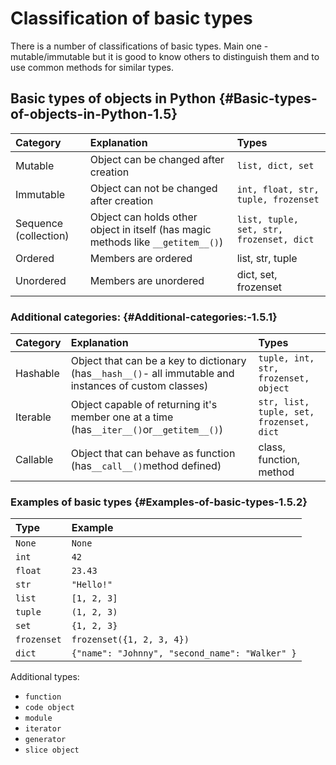 # Classification of basic types

There is a number of classifications of basic types. Main one - mutable/immutable but it is good to know others to distinguish them and to use common methods for similar types.

## Basic types of objects in Python {#Basic-types-of-objects-in-Python-1.5}

| Category | Explanation | Types |
| :--- | :--- | :--- |
| Mutable | Object can be changed after creation | `list, dict, set` |
| Immutable | Object can not be changed after creation | `int, float, str, tuple, frozenset` |
| Sequence \(collection\) | Object can holds other object in itself \(has magic methods like `__getitem__()`\) | `list, tuple, set, str, frozenset, dict` |
| Ordered | Members are ordered | list, str, tuple |
| Unordered | Members are unordered | dict, set, frozenset |

### Additional categories: {#Additional-categories:-1.5.1}

| Category | Explanation | Types |
| :--- | :--- | :--- |
| Hashable | Object that can be a key to dictionary \(has`__hash__()`- all immutable and instances of custom classes\) | `tuple, int, str, frozenset, object` |
| Iterable | Object capable of returning it's member one at a time \(has`__iter__()`or`__getitem__()`\) | `str, list, tuple, set, frozenset, dict` |
| Callable | Object that can behave as function \(has`__call__()`method defined\) | class, function, method |

### Examples of basic types {#Examples-of-basic-types-1.5.2}

| Type | Example |
| :--- | :--- |
| `None` | `None` |
| `int` | `42` |
| `float` | `23.43` |
| `str` | `"Hello!"` |
| `list` | `[1, 2, 3]` |
| `tuple` | `(1, 2, 3)` |
| `set` | `{1, 2, 3}` |
| `frozenset` | `frozenset({1, 2, 3, 4})` |
| `dict` | `{"name": "Johnny", "second_name": "Walker" }` |

Additional types:

* `function`
* `code object`
* `module`
* `iterator`
* `generator`
* `slice object`




